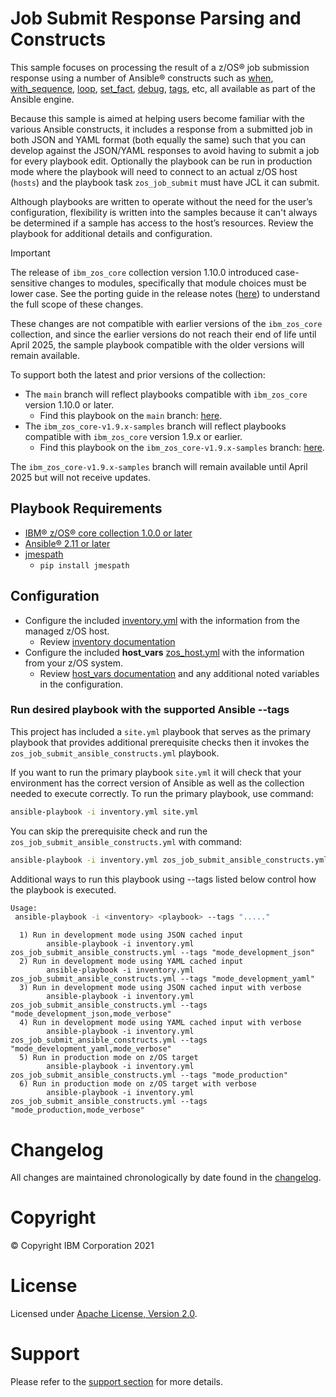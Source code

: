 # Job Submit Response Parsing and Constructs
This sample focuses on processing the result of a z/OS® job submission response
using a number of Ansible® constructs such as
[when](https://docs.ansible.com/ansible/latest/user_guide/playbooks_conditionals.html#conditionals),
[with_sequence](https://docs.ansible.com/ansible/latest/user_guide/playbooks_loops.html#loops),
[loop](https://docs.ansible.com/ansible/latest/user_guide/playbooks_loops.html#loops),
[set_fact](https://docs.ansible.com/ansible/latest/collections/ansible/builtin/set_fact_module.html),
[debug](https://docs.ansible.com/ansible/latest/collections/ansible/builtin/debug_module.html),
[tags](https://docs.ansible.com/ansible/latest/user_guide/playbooks_tags.html),
etc, all available as part of the Ansible engine.

Because this sample is aimed at helping users become familiar with the various
Ansible constructs, it includes a response from a submitted job in both JSON
and YAML format (both equally the same) such that you can develop against
the JSON/YAML responses to avoid having to submit a job for every playbook
edit. Optionally the playbook can be run in production mode where the playbook
will need to connect to an actual z/OS host (`hosts`) and the playbook task
`zos_job_submit` must have JCL it can submit.

Although playbooks are written to operate without the need for the user’s
configuration, flexibility is written into the samples because it can't always
be determined if a sample has access to the host’s resources. Review the
playbook for additional details and configuration.

> [!IMPORTANT]
> The release of `ibm_zos_core` collection version 1.10.0 introduced case-sensitive
> changes to modules, specifically that module choices must be lower case. See the porting
> guide in the release notes
> ([here](https://ibm.github.io/z_ansible_collections_doc/ibm_zos_core/docs/source/release_notes.html#porting-guide))
> to understand the full scope of these changes.
>
> These changes are not compatible with earlier versions of the `ibm_zos_core` collection, 
> and since the earlier versions do not reach their end of life until April 2025, 
> the sample playbook compatible with the older versions will remain available.
>
> To support both the latest and prior versions of the collection: 
> * The `main` branch will reflect playbooks compatible with `ibm_zos_core` version 1.10.0 or later.
>   * Find this playbook on the `main` branch: [here](https://github.com/IBM/z_ansible_collections_samples/tree/main/zos_basics/constructs).
> * The `ibm_zos_core-v1.9.x-samples` branch will reflect playbooks compatible with `ibm_zos_core` version 1.9.x or earlier.
>   * Find this playbook on the `ibm_zos_core-v1.9.x-samples` branch: [here](https://github.com/IBM/z_ansible_collections_samples/tree/ibm_zos_core-v1.9.x-samples/zos_basics/constructs).
> 
> The `ibm_zos_core-v1.9.x-samples` branch will remain available until April 2025 but will not receive updates.
>
>

## Playbook Requirements
- [IBM® z/OS® core collection 1.0.0 or later](https://galaxy.ansible.com/ibm/ibm_zos_core)
- [Ansible® 2.11 or later](https://docs.ansible.com/ansible/latest/installation_guide/intro_installation.html)
- [jmespath](https://pypi.org/project/jmespath/)
    - `pip install jmespath`

## Configuration
- Configure the included [inventory.yml](inventories/inventory.yml) with the
  information from the managed z/OS host.
  - Review [inventory documentation](../../docs/share/zos_core/configure_inventory.md)
- Configure the included **host_vars** [zos_host.yml](inventories/host_vars/zos_host.yml)
  with the information from your z/OS system.
  - Review [host_vars documentation](../../docs/share/zos_core/configure_host_vars.md)
    and any additional noted variables in the configuration.

### Run desired playbook with the supported Ansible --tags
This project has included a `site.yml` playbook that serves as the primary playbook
that provides additional prerequisite checks then it invokes the `zos_job_submit_ansible_constructs.yml`
playbook.

If you want to run the primary playbook `site.yml` it will check that your environment
has the correct version of Ansible as well as the collection needed to execute
correctly. To run the primary playbook, use command:

```bash
ansible-playbook -i inventory.yml site.yml
```

You can skip the prerequisite check and run the `zos_job_submit_ansible_constructs.yml` with
command:

```bash
ansible-playbook -i inventory.yml zos_job_submit_ansible_constructs.yml
```

Additional ways to run this playbook using --tags listed below control how the
playbook is executed.

```bash
Usage:
 ansible-playbook -i <inventory> <playbook> --tags "....."
```

```
  1) Run in development mode using JSON cached input
        ansible-playbook -i inventory.yml zos_job_submit_ansible_constructs.yml --tags "mode_development_json"
  2) Run in development mode using YAML cached input
        ansible-playbook -i inventory.yml zos_job_submit_ansible_constructs.yml --tags "mode_development_yaml"
  3) Run in development mode using JSON cached input with verbose
        ansible-playbook -i inventory.yml zos_job_submit_ansible_constructs.yml --tags "mode_development_json,mode_verbose"
  4) Run in development mode using YAML cached input with verbose
        ansible-playbook -i inventory.yml zos_job_submit_ansible_constructs.yml --tags "mode_development_yaml,mode_verbose"
  5) Run in production mode on z/OS target
        ansible-playbook -i inventory.yml zos_job_submit_ansible_constructs.yml --tags "mode_production"
  6) Run in production mode on z/OS target with verbose
        ansible-playbook -i inventory.yml zos_job_submit_ansible_constructs.yml --tags "mode_production,mode_verbose"
```

# Changelog
All changes are maintained chronologically by date found in the
[changelog](changelog.yml).

# Copyright
© Copyright IBM Corporation 2021

# License
Licensed under [Apache License,
Version 2.0](https://opensource.org/licenses/Apache-2.0).

# Support
Please refer to the [support section](../../../README.md#support) for more
details.
